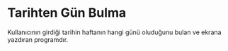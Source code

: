 # Tarihten Gün Bulma
Kullanıcının girdiği tarihin haftanın hangi günü oluduğunu bulan ve ekrana yazdıran programdır.
